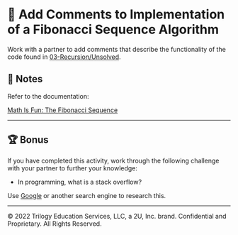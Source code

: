 # 📐 Add Comments to Implementation of a Fibonacci Sequence Algorithm

Work with a partner to add comments that describe the functionality of the code found in [03-Recursion/Unsolved](./Unsolved).

## 📝 Notes

Refer to the documentation: 

[Math Is Fun: The Fibonacci Sequence](https://www.mathsisfun.com/numbers/Fibonacci-sequence.html)

---

## 🏆 Bonus

If you have completed this activity, work through the following challenge with your partner to further your knowledge:

* In programming, what is a stack overflow?

Use [Google](https://www.google.com) or another search engine to research this.

---
© 2022 Trilogy Education Services, LLC, a 2U, Inc. brand. Confidential and Proprietary. All Rights Reserved.